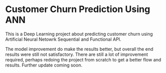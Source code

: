 # Customer Churn Prediction Using ANN

This is a Deep Learning project about predicting customer churn using Artificial Neural Netowrk Sequential and Functional API.

The model improvement do make the results better, but overall the end results were still not satisfactory. There are still a lot of improvement required, perhaps redoing the project from scratch to get a better flow and results. Further update coming soon.
